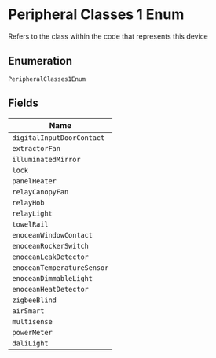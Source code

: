
# Peripheral Classes 1 Enum

Refers to the class within the code that represents this device

## Enumeration

`PeripheralClasses1Enum`

## Fields

| Name |
|  --- |
| `digitalInputDoorContact` |
| `extractorFan` |
| `illuminatedMirror` |
| `lock` |
| `panelHeater` |
| `relayCanopyFan` |
| `relayHob` |
| `relayLight` |
| `towelRail` |
| `enoceanWindowContact` |
| `enoceanRockerSwitch` |
| `enoceanLeakDetector` |
| `enoceanTemperatureSensor` |
| `enoceanDimmableLight` |
| `enoceanHeatDetector` |
| `zigbeeBlind` |
| `airSmart` |
| `multisense` |
| `powerMeter` |
| `daliLight` |

